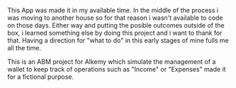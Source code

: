 This App was made it in my available time. In the middle of the process i was moving to another house so for that reason i wasn't available to code on those days. 
Either way and putting the posible outcomes outside of the box, i learned something else by doing this project and i want to thank for that. 
Having a direction for "what to do" in this early stages of mine fulls me all the time.


This is an ABM project for Alkemy which simulate the management of a wallet to keep track of operations such as "Income" or "Expenses" made it for a fictional purpose.

